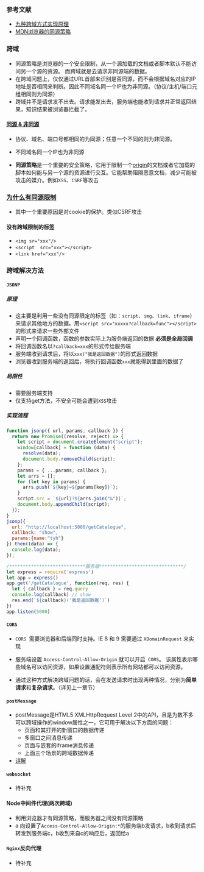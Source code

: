 ### 参考文献

+ [九种跨域方式实现原理](https://juejin.cn/post/6844903767226351623)
+ [MDN浏览器的同源策略](https://developer.mozilla.org/zh-CN/docs/Web/Security/Same-origin_policy)

### 跨域

+ 同源策略是浏览器的一个安全限制，从一个源加载的文档或者脚本默认不能访问另一个源的资源。
  而跨域就是去请求非同源端的数据。
+ 在跨域问题上，仅仅通过URL首部来识别是否同源，而不会根据域名对应的IP地址是否相同来判断。因此不同域名同一个IP也为非同源。（协议/主机/端口元组相同则为同源）
+ 跨域并不是请求发不出去。请求能发出去，服务端也能收到请求并正常返回结果，知识结果被浏览器拦截了。

#### [同源 & 非同源](https://developer.mozilla.org/zh-CN/docs/Web/Security/Same-origin_policy)

+ 协议、域名、端口号都相同的为同源；任意一个不同的则为非同源。
+ 不同域名同一个IP也为非同源

+ **同源策略**是一个重要的安全策略，它用于限制一个[origin](https://developer.mozilla.org/zh-CN/docs/Glossary/Origin)的文档或者它加载的脚本如何能与另一个源的资源进行交互。它能帮助阻隔恶意文档，减少可能被攻击的媒介。例如`XSS`、`CSRF`等攻击



### [为什么有同源限制](https://www.zhihu.com/question/31459669)

+ 其中一个重要原因是对cookie的保护。类似CSRF攻击



#### 没有跨域限制的标签

+ `<img sr="xxx"/>`
+ `<script  src="xxx"></script>`
+ `<link href="xxx"/>`



### 跨域解决方法

#### `JSONP`

##### 原理

+ 这主要是利用一些没有同源限定的标签（如：`script`、`img`、`link`、`iframe`）来请求其他地方的数据。用`<script src="xxxxx?callback=func"></script>`的形式来请求一些外部文件
+ 声明一个回调函数，函数的参数实际上为服务端返回的数据  **必须是全局回调**
+ 将回调函数名以`?callback=xxx`的形式传给服务端
+ 服务端收到请求后，将以`xxx("我是返回数据")`的形式返回数据
+ 浏览器收到服务端的返回后，将执行回调函数`xxx`就能得到里面的数据了

##### 局限性

+ 需要服务端支持
+ 仅支持get方法，不安全可能会遭到`XSS`攻击

##### 实现流程

```js
function jsonp({ url, params, callback }) {
  return new Promise((resolve, reject) => {
    let script = document.createElement("script");
    window[callback] = function (data) {
      resolve(data);
      document.body.removeChild(script);
    };
    params = { ...params, callback }; 
    let arrs = [];
    for (let key in params) {
      arrs.push(`${key}=${params[key]}`);
    }
    script.src = `${url}?${arrs.join("&")}`;
    document.body.appendChild(script);
  });
}
jsonp({
  url: "http://localhost:5000/getCatalogue",
  callback: "show",
  params:{name:"tyh"}
}).then((data) => {
  console.log(data);
});

/****************************服务端*******************************/
let express = require('express')
let app = express()
app.get('/getCatalogue', function(req, res) {
  let { callback } = req.query
  console.log(callback) // show
  res.end(`${callback}('我是返回数据')`)
})
app.listen(5000)
```



#### `CORS`

+ `CORS `需要浏览器和后端同时支持。IE 8 和 9 需要通过 `XDomainRequest` 来实现

+ 服务端设置 `Access-Control-Allow-Origin` 就可以开启` CORS`。 该属性表示哪些域名可以访问资源，如果设置通配符则表示所有网站都可以访问资源。

+ 通过这种方式解决跨域问题的话，会在发送请求时出现两种情况，分别为**简单请求**和**复杂请求**。（详见上一章节）

  

#### `postMessage`

+ postMessage是HTML5 XMLHttpRequest Level 2中的API，且是为数不多可以跨域操作的window属性之一，它可用于解决以下方面的问题：
  - 页面和其打开的新窗口的数据传递
  - 多窗口之间消息传递
  - 页面与嵌套的iframe消息传递
  - 上面三个场景的跨域数据传递
+ [详解](https://juejin.cn/post/6844903665694687240#heading-10)



#### `websocket`

+ 待补充

  

#### Node中间件代理(两次跨域)

+ 利用浏览器才有同源策略，而服务器之间没有同源策略
+ a 向设置了`Access-Control-Allow-Origin:*`的服务端b发请求，b收到请求后转发到服务端c，b收到来自c的响应后，返回给a



#### `Nginx`反向代理

+ 待补充